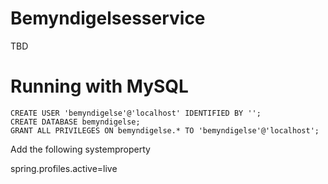 Bemyndigelsesservice
===

TBD

Running with MySQL
===

```
CREATE USER 'bemyndigelse'@'localhost' IDENTIFIED BY '';
CREATE DATABASE bemyndigelse;
GRANT ALL PRIVILEGES ON bemyndigelse.* TO 'bemyndigelse'@'localhost';
```

Add the following systemproperty

spring.profiles.active=live